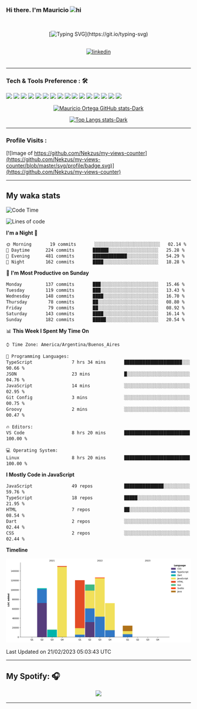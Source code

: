 ### Hi there. I'm Mauricio <img src="https://user-images.githubusercontent.com/1303154/88677602-1635ba80-d120-11ea-84d8-d263ba5fc3c0.gif" width="28px" alt="hi">
<br /> 

<div align="center">
  
[![Typing SVG](https://readme-typing-svg.herokuapp.com?size=25&duration=7000&center=true&vCenter=true&width=650&height=40&lines=WELCOME!;My+name+is+Mauricio+Ortega...;I+am+a+Front-End+Developer...;I+hope+you+find+what+you+are+looking+for...;You+have+my+contact+information...;MAY+THE+FORCE+BE+WITH+YOU...)](https://git.io/typing-svg)

</div>
  
<br />

<div align="center">
  
<a href="https://www.linkedin.com/in/mauriciortega/" target="_blank">
<img src=https://img.shields.io/badge/linkedin-%231E77B5.svg?&style=for-the-badge&logo=linkedin&logoColor=white alt=linkedin style="margin-bottom: 5px;" />
</a>
  
</div>

<br />


---

### Tech & Tools Preference : 🛠

<img src = "https://img.shields.io/badge/-HTML5-E34F26?style=flat&logo=html5&logoColor=white"> <img src = "https://img.shields.io/badge/-CSS3-1572B6?style=flat&logo=css3&logoColor=white">
<img src="https://img.shields.io/badge/-Sass-cc6699?style=flat&logo=sass&logoColor=ffffff">
<img src="https://img.shields.io/badge/-Bootstrap-563D7C?style=flat&logo=bootstrap&logoColor=white">
<img src="https://img.shields.io/badge/-JavaScript-eed718?style=flat&logo=javascript&logoColor=ffffff">
<img src="https://img.shields.io/badge/-React-000000?style=flat&logo=react&logoColor=00c8ff">
<img src="https://img.shields.io/badge/-Next-000000?style=flat&logo=nextdotjs&logoColor=white">
<img src="http://img.shields.io/badge/-Vue-black?style=flat&logo=vuedotjs&logoColor=4FC08D">
<img src="http://img.shields.io/badge/-Flutter-black?style=flat&logo=flutter&logoColor=02569B">
<img src="https://img.shields.io/badge/-Node.js-3C873A?style=flat&logo=Node.js&logoColor=white">
<img src="http://img.shields.io/badge/-Git-F1502F?style=flat&logo=git&logoColor=FFFFFF">
<img src="http://img.shields.io/badge/-Github-000000?style=flat&logo=github&logoColor=FFFFFF">
<img src="http://img.shields.io/badge/-Docker-2496ED?style=flat&logo=docker&logoColor=FFFFFF">
<img src="https://img.shields.io/badge/-Firebase-FFA611?style=flat&logo=firebase&logoColor=FFFFFF">
<img src="http://img.shields.io/badge/-Vercel-black?style=flat&logo=vercel&logoColor=white">
<img src="http://img.shields.io/badge/-VS%20Code-007ACC?style=flat&logo=visual%20studio%20code&logoColor=white">


<div align="center">


[![Mauricio Ortega GitHub stats-Dark](https://github-readme-stats-nekzus.vercel.app/api?username=Nekzus&show_icons=true&theme=dark#gh-dark-mode-only)](https://github.com/Nekzus/github-readme-stats#gh-dark-mode-only)
  
[![Top Langs stats-Dark](https://github-readme-stats-nekzus.vercel.app/api/top-langs/?username=Nekzus&hide=css,html,less&layout=compact&title_color=fff&icon_color=79ff97&text_color=9f9f9f&bg_color=151515)](https://github.com/Nekzus/github-readme-stats#gh-dark-mode-only)

<!--
<picture>
<source 
  srcset="https://github-readme-stats-nekzus.vercel.app/api?username=Nekzus&show_icons=true&theme=dark"
  media="(prefers-color-scheme: dark)"
/>
<source
  srcset="https://github-readme-stats-nekzus.vercel.app/api?username=Nekzus&show_icons=true"
  media="(prefers-color-scheme: light), (prefers-color-scheme: no-preference)"
/>
<img src="https://github-readme-stats-nekzus.vercel.app/api?username=Nekzus&show_icons=true" />
</picture>

![Top Langs](https://github-readme-stats-nekzus.vercel.app/api/top-langs/?username=Nekzus&hide=css,html,less&layout=compact&title_color=fff&icon_color=79ff97&text_color=9f9f9f&bg_color=151515)
-->

</div>
  
---

### Profile Visits :
  
[![Image of https://github.com/Nekzus/my-views-counter](https://github.com/Nekzus/my-views-counter/blob/master/svg/profile/badge.svg)](https://github.com/Nekzus/my-views-counter)

---


## My waka stats
<!--START_SECTION:waka-->
![Code Time](http://img.shields.io/badge/Code%20Time-1%2C847%20hrs%2042%20mins-blue)

![Lines of code](https://img.shields.io/badge/From%20Hello%20World%20I%27ve%20Written-722%20Thousand%20lines%20of%20code-blue)

**I'm a Night 🦉** 

```text
🌞 Morning       19 commits       ░░░░░░░░░░░░░░░░░░░░░░░░░   02.14 % 
🌆 Daytime      224 commits       ██████░░░░░░░░░░░░░░░░░░░   25.28 % 
🌃 Evening      481 commits       █████████████░░░░░░░░░░░░   54.29 % 
🌙 Night        162 commits       ████░░░░░░░░░░░░░░░░░░░░░   18.28 % 

```
📅 **I'm Most Productive on Sunday** 

```text
Monday         137 commits       ███░░░░░░░░░░░░░░░░░░░░░░   15.46 % 
Tuesday        119 commits       ███░░░░░░░░░░░░░░░░░░░░░░   13.43 % 
Wednesday      148 commits       ████░░░░░░░░░░░░░░░░░░░░░   16.70 % 
Thursday        78 commits       ██░░░░░░░░░░░░░░░░░░░░░░░   08.80 % 
Friday          79 commits       ██░░░░░░░░░░░░░░░░░░░░░░░   08.92 % 
Saturday       143 commits       ████░░░░░░░░░░░░░░░░░░░░░   16.14 % 
Sunday         182 commits       █████░░░░░░░░░░░░░░░░░░░░   20.54 % 

```


📊 **This Week I Spent My Time On** 

```text
⌚︎ Time Zone: America/Argentina/Buenos_Aires

💬 Programming Languages: 
TypeScript               7 hrs 34 mins       ██████████████████████░░░   90.66 % 
JSON                     23 mins             █░░░░░░░░░░░░░░░░░░░░░░░░   04.76 % 
JavaScript               14 mins             ░░░░░░░░░░░░░░░░░░░░░░░░░   02.95 % 
Git Config               3 mins              ░░░░░░░░░░░░░░░░░░░░░░░░░   00.75 % 
Groovy                   2 mins              ░░░░░░░░░░░░░░░░░░░░░░░░░   00.47 % 

🔥 Editors: 
VS Code                  8 hrs 20 mins       █████████████████████████   100.00 % 

💻 Operating System: 
Linux                    8 hrs 20 mins       █████████████████████████   100.00 % 

```

**I Mostly Code in JavaScript** 

```text
JavaScript               49 repos            ███████████████░░░░░░░░░░   59.76 % 
TypeScript               18 repos            █████░░░░░░░░░░░░░░░░░░░░   21.95 % 
HTML                     7 repos             ██░░░░░░░░░░░░░░░░░░░░░░░   08.54 % 
Dart                     2 repos             ░░░░░░░░░░░░░░░░░░░░░░░░░   02.44 % 
CSS                      2 repos             ░░░░░░░░░░░░░░░░░░░░░░░░░   02.44 % 

```


**Timeline**

![Chart not found](https://raw.githubusercontent.com/Nekzus/Nekzus/master/charts/bar_graph.png) 


 Last Updated on 21/02/2023 05:03:43 UTC
<!--END_SECTION:waka-->

<!--
---

## Timeline: ⌚

![Chart not found](https://raw.githubusercontent.com/Nekzus/Nekzus/master/charts/bar_graph.png)

<div align="center"><img src="https://raw.githubusercontent.com/Nekzus/Nekzus/master/charts/bar_graph.png"/></div>
-->
---
## My Spotify: 🎧

<div align="center"><img src="https://spotify-github-profile.vercel.app/api/view?uid=11169970531&cover_image=true&theme=default" /></div>

---
